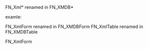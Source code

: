 FN_Xml* renamed in FN_XMDB*

examle:

FN_XmlForm renamed in FN_XMDBForm 
FN_XmlTable renamed in FN_XMDBTable

FN_XmlForm 